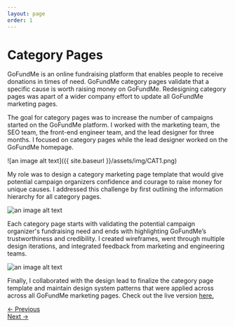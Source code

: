 ```yaml
---
layout: page
order: 1
---
```



# Category Pages

GoFundMe is an online fundraising platform that enables people to receive donations in times of need. GoFundMe category pages validate that a specific cause is worth raising money on GoFundMe. Redesigning category pages was apart of a wider company effort to update all GoFundMe marketing pages.

The goal for category pages was to increase the number of campaigns started on the GoFundMe platform. I worked with the marketing team, the SEO team, the front-end engineer team, and the lead designer for  three months. I focused on category pages while the lead designer worked on the GoFundMe homepage.

![an image alt text]({{ site.baseurl }}/assets/img/CAT1.png)

My role was to design a category marketing page template that would give potential campaign organizers confidence and courage to raise money for unique causes. I addressed this challenge by first outlining the information hierarchy for all category pages.

![an image alt text]({{base.siteurl}}/assets/img/CAT2.png)

Each category page starts with validating the potential campaign organizer's fundraising need and ends with highlighting GoFundMe’s trustworthiness and credibility. I created wireframes, went through multiple design iterations, and integrated feedback from marketing and engineering teams.

![an image alt text]({{base.siteurl}}/assets/img/CAT3.png)

Finally, I collaborated with the design lead to finalize the category page template and maintain design system patterns that were applied across across all GoFundMe marketing pages. Check out the live version
<a href="https://www.gofundme.com/start/breast-cancer-fundraising" target="_blank">here. </a>

<div class="clearfix mxn2 container-sm mt4">
  <div class="col col-6">
    <a href="/projects/checkout"> ← Previous </a>
  </div>

  <div class="col col-6 right-align">
    <a href="/projects/teaminvitations"> Next →  </a>
  </div>
</div>
